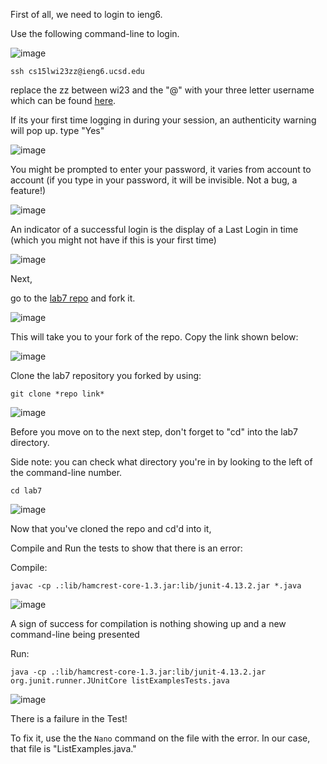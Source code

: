 First of all, we need to login to ieng6.

Use the following command-line to login.




![image](https://user-images.githubusercontent.com/89693979/221756372-1b18ff4b-ed68-4164-ab1f-1731c5c5c9b7.png)



```
ssh cs15lwi23zz@ieng6.ucsd.edu
```



replace the zz between wi23 and the "@" with your three letter username which can be found [here](https://sdacs.ucsd.edu/~icc/index.php).

If its your first time logging in during your session, an authenticity warning will pop up. type "Yes"



![image](https://user-images.githubusercontent.com/89693979/221757252-191ffb66-bf7b-4bdd-be1f-d3757f4f380c.png)



You might be prompted to enter your password, it varies from account to account (if you type in your password, it will be invisible. Not a bug, a feature!)



![image](https://user-images.githubusercontent.com/89693979/221756908-42c23c5a-198b-46d2-aac2-ce30ffa880a6.png)



An indicator of a successful login is the display of a Last Login in time (which you might not have if this is your first time)

![image](https://user-images.githubusercontent.com/89693979/221757167-1692a7f9-4fc1-4967-95b8-388eb9a741ff.png)


Next,

go to the [lab7 repo](https://github.com/ucsd-cse15l-w23/lab7) and fork it.

![image](https://user-images.githubusercontent.com/89693979/221758355-883c4e98-f4c4-49cc-88ef-94124f16ebf2.png)


This will take you to your fork of the repo. Copy the link shown below:

![image](https://user-images.githubusercontent.com/89693979/221758453-489dc145-d882-4f7f-8173-2bd5d689e783.png)



Clone the lab7 repository you forked by using:

```
git clone *repo link*
```

![image](https://user-images.githubusercontent.com/89693979/221758981-e4cc67af-99e2-419d-8c0f-08be47a70da6.png)


Before you move on to the next step, don't forget to "cd" into the lab7 directory.

Side note: you can check what directory you're in by looking to the left of the command-line number.



```
cd lab7
```



![image](https://user-images.githubusercontent.com/89693979/221759463-3f30595c-e3d1-479c-b22f-d7c92c9cfa79.png)

Now that you've cloned the repo and cd'd into it,

Compile and Run the tests to show that there is an error:


Compile:


```
javac -cp .:lib/hamcrest-core-1.3.jar:lib/junit-4.13.2.jar *.java
```

![image](https://user-images.githubusercontent.com/89693979/221759880-3df65dab-f981-40b7-8c3d-65e75aee0f22.png)


A sign of success for compilation is nothing showing up and a new command-line being presented




Run:

```
java -cp .:lib/hamcrest-core-1.3.jar:lib/junit-4.13.2.jar org.junit.runner.JUnitCore listExamplesTests.java
```

![image](https://user-images.githubusercontent.com/89693979/221760110-b7460468-9258-468e-9905-aeca5c26b1d7.png)



There is a failure in the Test!

To fix it, use the the ```Nano``` command on the file with the error. In our case, that file is "ListExamples.java."










